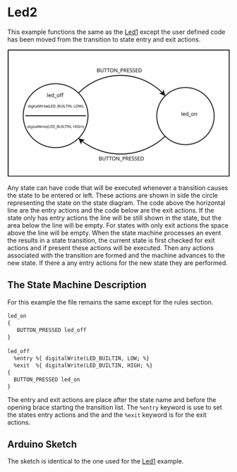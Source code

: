 # Led2

This example functions the same as the [Led1](./Led1/README.md) except the
user defined code has been moved from the transition to state entry and exit
actions.

<img src="./Led2_state_diagram.svg" width="600px">

Any state can have code that will be executed whenever a transition causes
the state to be entered or left. These actions are shown in side the circle
representing the state on the state diagram. The code above the horizontal
line are the entry actions and the code below are the exit actions. If the
state only has entry actions the line will be still shown in the state, but
the area below the line will be empty. For states with only exit actions the
space above the line will be empty. When the state machine processes an
event the results in a state transition, the current state is first checked
for exit actions and if present these actions will be executed. Then any
actions associated with the transition are formed and the machine advances
to the new state. If there a any entry actions for the new state they are
performed.

## The State Machine Description

For this example the file remains the same except for the rules section.

```
led_on
{
   BUTTON_PRESSED led_off
}

led_off
  %entry %{ digitalWrite(LED_BUILTIN, LOW; %} 
  %exit  %{ digitalWrite(LED_BUILTIN, HIGH; %}
{
  BUTTON_PRESSED led_on
}
```
The entry and exit actions are place after the state name and before the
opening brace starting the transition list. The `%entry` keyword is use to
set the states entry actions and the and the `%exit` keyword is for the exit
actions.

## Arduino Sketch

The sketch is identical to the one used for the [Led1](./Led1/README.md)
example.

 


